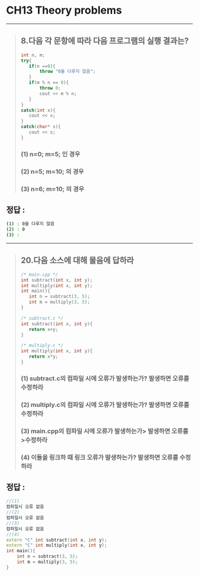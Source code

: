 # CH13 Theory problems
---
> ## 8.다음 각 문항에 따라 다음 프로그램의 실행 결과는?
>```C++
>int n, m;
>try{
>    if(n ==0){
>        throw "0을 다루지 않음";
>    }
>    if(m % n == 0){
>        throw 0;
>        cout << m % n;
>    }
>}
>catch(int x){
>    cout << x;
>}
>catch(char* s){
>    cout << s;
>}
>```
>### (1) n=0; m=5; 인 경우
>### (2) n=5; m=10; 의 경우
>### (3) n=6; m=10; 의 경우

## __정답 :__

```bash
(1) : 0을 다루지 않음
(2) : 0
(3) : 
```

---
> ## 20.다음 소스에 대해 물음에 답하라
>```C++
>/* main.cpp */
>int subtract(int x, int y);
>int multiply(int x, int y);
>int main(){
>    int n = subtract(3, 5);
>    int m = multiply(3, 5);
>}
>
>/* subtract.c */
>int subtract(int x, int y){
>    return x+y;
>}
>
>/* multiply.c */
>int multiply(int x, int y){
>    return x*y;
>}
>```
>### (1) subtract.c의 컴파일 시에 오류가 발생하는가? 발생하면 오류를 수정하라
>### (2) multiply.c의 컴파일 시에 오류가 발생하는가? 발생하면 오류를 수정하라
>### (3) main.cpp의 컴파일 시에 오류가 발생하는가> 발생하면 오류를 >수정하라
>### (4) 이들을 링크하 때 링크 오류가 발생하는가? 발생하면 오류를 수정하라
## 정답 :
```C++
//(1)
컴파일시 오류 없음
//(2)
컴파일시 오류 없음
//(3)
컴파일시 오류 없음
//(4)
extern "C" int subtract(int x, int y);
extern "C" int multiply(int x, int y);
int main(){
    int n = subtract(3, 5);
    int m = multiply(3, 5);
}
```